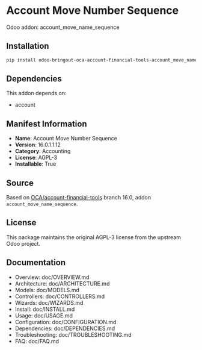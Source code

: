 # Account Move Number Sequence

Odoo addon: account_move_name_sequence

## Installation

```bash
pip install odoo-bringout-oca-account-financial-tools-account_move_name_sequence
```

## Dependencies

This addon depends on:
- account

## Manifest Information

- **Name**: Account Move Number Sequence
- **Version**: 16.0.1.1.12
- **Category**: Accounting
- **License**: AGPL-3
- **Installable**: True

## Source

Based on [OCA/account-financial-tools](https://github.com/OCA/account-financial-tools) branch 16.0, addon `account_move_name_sequence`.

## License

This package maintains the original AGPL-3 license from the upstream Odoo project.

## Documentation

- Overview: doc/OVERVIEW.md
- Architecture: doc/ARCHITECTURE.md
- Models: doc/MODELS.md
- Controllers: doc/CONTROLLERS.md
- Wizards: doc/WIZARDS.md
- Install: doc/INSTALL.md
- Usage: doc/USAGE.md
- Configuration: doc/CONFIGURATION.md
- Dependencies: doc/DEPENDENCIES.md
- Troubleshooting: doc/TROUBLESHOOTING.md
- FAQ: doc/FAQ.md
